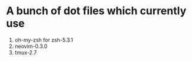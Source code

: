 A bunch of dot files which currently use
==============================================
1) oh-my-zsh for zsh-5.3.1
2) neovim-0.3.0
3) tmux-2.7
